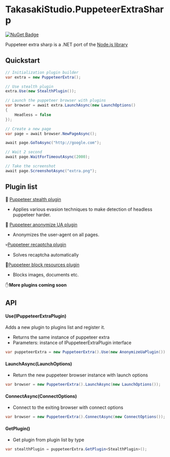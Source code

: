 # TakasakiStudio.PuppeteerExtraSharp

[![NuGet Badge](https://buildstats.info/nuget/TakasakiStudio.PuppeteerExtraSharp)](https://www.nuget.org/packages/TakasakiStudio.PuppeteerExtraSharp)

Puppeteer extra sharp is a .NET port of the [Node.js library](https://github.com/berstend/puppeteer-extra/tree/master/packages/puppeteer-extra)
## Quickstart

```c#
// Initialization plugin builder
var extra = new PuppeteerExtra(); 

// Use stealth plugin
extra.Use(new StealthPlugin());   

// Launch the puppeteer browser with plugins
var browser = await extra.LaunchAsync(new LaunchOptions()
{
    Headless = false
});

// Create a new page
var page = await browser.NewPageAsync();

await page.GoToAsync("http://google.com");

// Wait 2 second
await page.WaitForTimeoutAsync(2000);

// Take the screenshot
await page.ScreenshotAsync("extra.png");
```
## Plugin list

🏴 [Puppeteer stealth plugin](https://github.com/Takasaki-Studio/Puppeteer-sharp-extra/tree/master/PuppeteerExtraSharp/Plugins/ExtraStealth)
- Applies various evasion techniques to make detection of headless puppeteer harder.

📃 [Puppeteer anonymize UA plugin](https://github.com/Takasaki-Studio/Puppeteer-sharp-extra/tree/master/PuppeteerExtraSharp/Plugins/AnonymizeUa) 
- Anonymizes the user-agent on all pages.

💀[Puppeteer recaptcha plugin](https://github.com/Takasaki-Studio/Puppeteer-sharp-extra/tree/master/PuppeteerExtraSharp/Plugins/Recaptcha) 
- Solves recaptcha automatically 

🔧[Puppeteer block resources plugin](https://github.com/Takasaki-Studio/Puppeteer-sharp-extra/tree/master/PuppeteerExtraSharp/Plugins/BlockResources)
- Blocks images, documents etc.


✋**More plugins coming soon** 
## API

#### Use(IPuppeteerExtraPlugin)

Adds a new plugin to plugins list and register it. 
- Returns the same instance of puppeteer extra
- Parameters: instance of IPuppeteerExtraPlugin interface
```c# 
var puppeteerExtra = new PuppeteerExtra().Use(new AnonymizeUaPlugin()).Use(new StealthPlugin());
```

#### LaunchAsync(LaunchOptions)

- Return the new puppeteer browser instance with launch options

```c#
var browser = new PuppeteerExtra().LaunchAsync(new LaunchOptions());
```

#### ConnectAsync(ConnectOptions)
- Connect to the exiting browser with connect options
```c#
var browser = new PuppeteerExtra().ConnectAsync(new ConnectOptions());
```

#### GetPlugin<T>()
- Get plugin from plugin list by type
```c# 
var stealthPlugin = puppeteerExtra.GetPlugin<StealthPlugin>();
```
